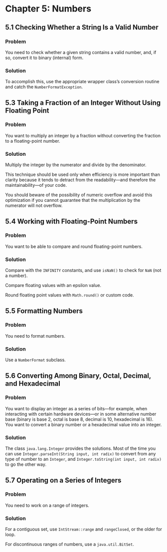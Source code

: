 # Chapter 5: Numbers

## 5.1 Checking Whether a String Is a Valid Number

### Problem

You need to check whether a given string contains a valid number, and, if so, convert it to binary (internal) form.

### Solution

To accomplish this, use the appropriate wrapper class’s conversion routine and catch the `NumberFormatException`.

## 5.3 Taking a Fraction of an Integer Without Using Floating Point

### Problem

You want to multiply an integer by a fraction without converting the fraction to a floating-point number.

### Solution

Multiply the integer by the numerator and divide by the denominator.

This technique should be used only when efficiency is more important than clarity because it tends to detract from the readability—and therefore the maintainability—of your code.

You should beware of the possibility of numeric overflow and avoid this optimization if you cannot guarantee that the multiplication by the numerator will not overflow.

## 5.4 Working with Floating-Point Numbers

### Problem

You want to be able to compare and round floating-point numbers.

### Solution

Compare with the `INFINITY` constants, and use `isNaN()` to check for `NaN` (not a number).

Compare floating values with an epsilon value.

Round floating point values with `Math.round()` or custom code.

## 5.5 Formatting Numbers

### Problem

You need to format numbers.

### Solution

Use a `NumberFormat` subclass.

## 5.6 Converting Among Binary, Octal, Decimal, and Hexadecimal

### Problem

You want to display an integer as a series of bits—for example, when interacting with certain hardware devices—or in some alternative number base (binary is base 2, octal is base 8, decimal is 10, hexadecimal is 16). You want to convert a binary number or a hexadecimal value into an integer.

### Solution

The class `java.lang.Integer` provides the solutions. Most of the time you can use `Integer.parseInt(String input, int radix)` to convert from any type of number to an `Integer`, and `Integer.toString(int input, int radix)` to go the other way.

## 5.7 Operating on a Series of Integers

### Problem

You need to work on a range of integers.

### Solution

For a contiguous set, use `IntStream::range` and `rangeClosed`, or the older for loop.

For discontinuous ranges of numbers, use a `java.util.BitSet`.
